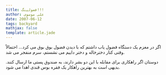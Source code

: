 ```yaml
---
title: فضولینگ!!!
author: علی موسوی
date: 2007-06-12
tags: backyard
mathjax: false
template: article.jade
---
```


اگر در مغزم یک دستگاه فضول یاب داشتم که با دیدن فضول بوق بوق می کرد… احتمالاً وقتی کنار دخترخاله و دختر داییم می نشستم، سرم منفجر می شد.

دوستان اگر راهکاری برای مقابله با این دو بشر دارند، به صندوق پستی ما ارسال کنند. بدیهی است به بهترین راهکار یک فقره بوس قندی اهدا می شود.
